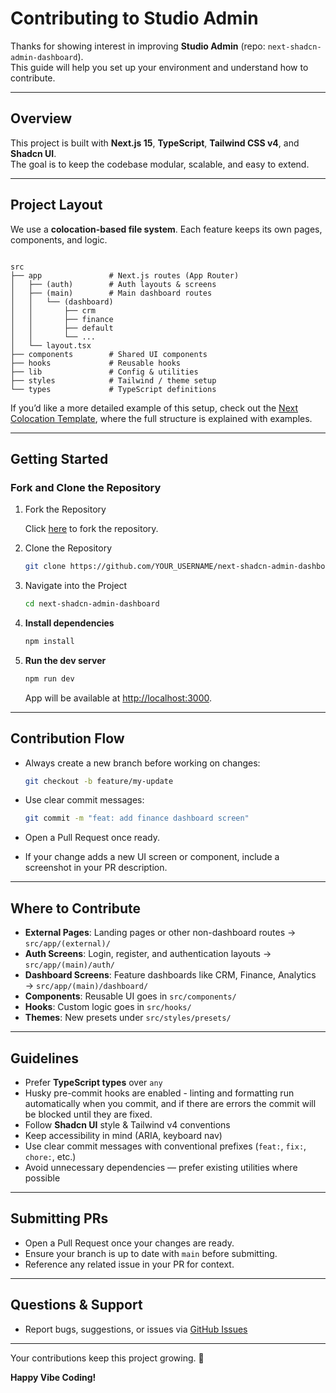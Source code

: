 # Contributing to Studio Admin

Thanks for showing interest in improving **Studio Admin** (repo: `next-shadcn-admin-dashboard`).  
This guide will help you set up your environment and understand how to contribute.

---

## Overview

This project is built with **Next.js 15**, **TypeScript**, **Tailwind CSS v4**, and **Shadcn UI**.  
The goal is to keep the codebase modular, scalable, and easy to extend.

---

## Project Layout

We use a **colocation-based file system**. Each feature keeps its own pages, components, and logic.

```

src
├── app               # Next.js routes (App Router)
│   ├── (auth)        # Auth layouts & screens
│   ├── (main)        # Main dashboard routes
│   │   └── (dashboard)
│   │       ├── crm
│   │       ├── finance
│   │       ├── default
│   │       └── ...
│   └── layout.tsx
├── components        # Shared UI components
├── hooks             # Reusable hooks
├── lib               # Config & utilities
├── styles            # Tailwind / theme setup
└── types             # TypeScript definitions
```

If you’d like a more detailed example of this setup, check out the [Next Colocation Template](https://github.com/arhamkhnz/next-colocation-template), where the full structure is explained with examples.

---

## Getting Started

### Fork and Clone the Repository

1. Fork the Repository
   
   Click [here](https://github.com/arhamkhnz/next-shadcn-admin-dashboard/fork) to fork the repository.

2. Clone the Repository  
   ```bash
   git clone https://github.com/YOUR_USERNAME/next-shadcn-admin-dashboard.git
   ```
   
3. Navigate into the Project  
   ```bash
   cd next-shadcn-admin-dashboard
   ```

4. **Install dependencies**
   ```bash
   npm install
   ```

5. **Run the dev server**
   ```bash
   npm run dev
   ```
   App will be available at [http://localhost:3000](http://localhost:3000).

---

## Contribution Flow

- Always create a new branch before working on changes:
  ```bash
  git checkout -b feature/my-update
  ```

- Use clear commit messages:
  ```bash
  git commit -m "feat: add finance dashboard screen"
  ```

- Open a Pull Request once ready.
- If your change adds a new UI screen or component, include a screenshot in your PR description.

---

## Where to Contribute

- **External Pages**: Landing pages or other non-dashboard routes → `src/app/(external)/`  
- **Auth Screens**: Login, register, and authentication layouts → `src/app/(main)/auth/`  
- **Dashboard Screens**: Feature dashboards like CRM, Finance, Analytics → `src/app/(main)/dashboard/`
- **Components**: Reusable UI goes in `src/components/`  
- **Hooks**: Custom logic goes in `src/hooks/`  
- **Themes**: New presets under `src/styles/presets/`  

---

## Guidelines

- Prefer **TypeScript types** over `any`
- Husky pre-commit hooks are enabled - linting and formatting run automatically when you commit, and if there are errors the commit will be blocked until they are fixed. 
- Follow **Shadcn UI** style & Tailwind v4 conventions
- Keep accessibility in mind (ARIA, keyboard nav)
- Use clear commit messages with conventional prefixes (`feat:`, `fix:`, `chore:`, etc.)
- Avoid unnecessary dependencies — prefer existing utilities where possible

---

## Submitting PRs

- Open a Pull Request once your changes are ready.  
- Ensure your branch is up to date with `main` before submitting.  
- Reference any related issue in your PR for context.

---

## Questions & Support

- Report bugs, suggestions, or issues via [GitHub Issues](https://github.com/arhamkhnz/next-shadcn-admin-dashboard/issues)

---

Your contributions keep this project growing. 🚀

**Happy Vibe Coding!**

